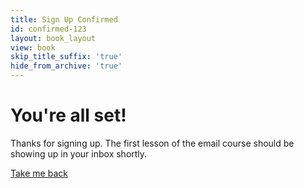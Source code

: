 ```yaml
---
title: Sign Up Confirmed
id: confirmed-123
layout: book_layout
view: book
skip_title_suffix: 'true'
hide_from_archive: 'true'
---
```


# You're all set!

Thanks for signing up. The first lesson of the email course should be showing up in your inbox shortly.

<a href="/mastering-modern-payments">Take me back</a>

<div style="padding-bottom: 2em"></div>

<script type="text/javascript">
  window._pq = window._pq || [];
  _pq.push(['track', 'course_signup']);
</script>
